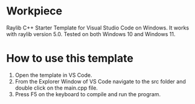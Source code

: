 # Workpiece
Raylib C++ Starter Template for Visual Studio Code on Windows.
It works with raylib version 5.0. Tested on both Windows 10 and Windows 11.

# How to use this template
1. Open the template in VS Code.
2. From the Explorer Window of VS Code navigate to the src folder and double click on the main.cpp file.
3. Press F5 on the keyboard to compile and run the program.